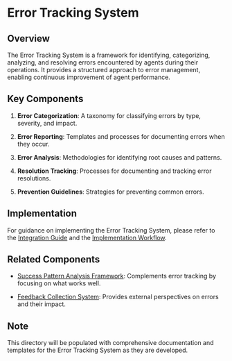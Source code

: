 # Error Tracking System

## Overview

The Error Tracking System is a framework for identifying, categorizing, analyzing, and resolving errors encountered by agents during their operations. It provides a structured approach to error management, enabling continuous improvement of agent performance.

## Key Components

1. **Error Categorization**: A taxonomy for classifying errors by type, severity, and impact.

2. **Error Reporting**: Templates and processes for documenting errors when they occur.

3. **Error Analysis**: Methodologies for identifying root causes and patterns.

4. **Resolution Tracking**: Processes for documenting and tracking error resolutions.

5. **Prevention Guidelines**: Strategies for preventing common errors.

## Implementation

For guidance on implementing the Error Tracking System, please refer to the [Integration Guide](../integration/README.md) and the [Implementation Workflow](../integration/implementation_workflow.md).

## Related Components

- [Success Pattern Analysis Framework](../success_patterns/): Complements error tracking by focusing on what works well.

- [Feedback Collection System](../feedback_collection/): Provides external perspectives on errors and their impact.

## Note

This directory will be populated with comprehensive documentation and templates for the Error Tracking System as they are developed.

